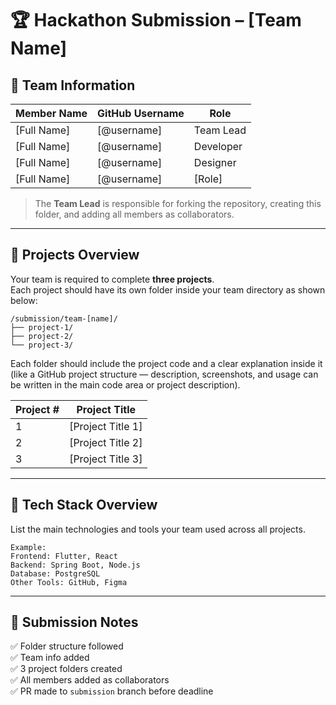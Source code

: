# 🏆 Hackathon Submission – [Team Name]

## 👥 Team Information

| Member Name | GitHub Username | Role |
|--------------|----------------|------|
| [Full Name] | [@username] | Team Lead |
| [Full Name] | [@username] | Developer |
| [Full Name] | [@username] | Designer |
| [Full Name] | [@username] | [Role] |

> The **Team Lead** is responsible for forking the repository, creating this folder, and adding all members as collaborators.

---

## 🚀 Projects Overview

Your team is required to complete **three projects**.  
Each project should have its own folder inside your team directory as shown below:

```
/submission/team-[name]/
├── project-1/
├── project-2/
└── project-3/
```

Each folder should include the project code and a clear explanation inside it (like a GitHub project structure — description, screenshots, and usage can be written in the main code area or project description).

| Project # | Project Title | 
|------------|----------------|
| 1 | [Project Title 1] | 
| 2 | [Project Title 2] | 
| 3 | [Project Title 3] |

---

## 🧱 Tech Stack Overview

List the main technologies and tools your team used across all projects.

```
Example:
Frontend: Flutter, React  
Backend: Spring Boot, Node.js  
Database: PostgreSQL  
Other Tools: GitHub, Figma
```

---

## 🏁 Submission Notes

✅ Folder structure followed  
✅ Team info added  
✅ 3 project folders created  
✅ All members added as collaborators  
✅ PR made to `submission` branch before deadline